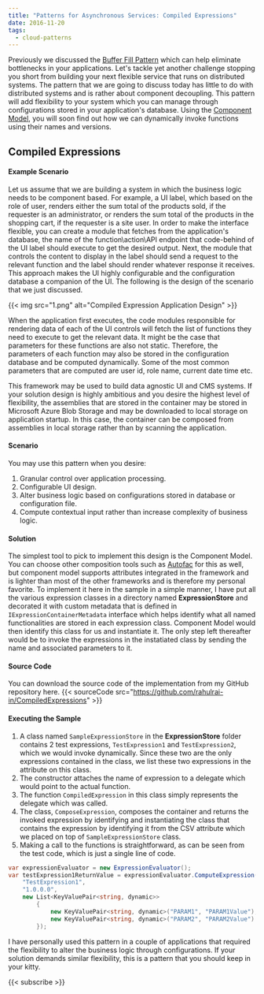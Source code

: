```yaml
---
title: "Patterns for Asynchronous Services: Compiled Expressions"
date: 2016-11-20
tags:
  - cloud-patterns
---
```


Previously we discussed the [Buffer Fill Pattern](/post/Patterns-for-Asynchronous-Services-Buffer-Fill-Pattern/) which can help eliminate bottlenecks in your applications. Let's tackle yet another challenge stopping you short from building your next flexible service that runs on distributed systems. The pattern that we are going to discuss today has little to do with distributed systems and is rather about component decoupling. This pattern will add flexibility to your system which you can manage through configurations stored in your application's database. Using the [Component Model](<https://msdn.microsoft.com/en-us/library/system.componentmodel(v=vs.110).aspx>), you will soon find out how we can dynamically invoke functions using their names and versions.

## Compiled Expressions

#### Example Scenario

Let us assume that we are building a system in which the business logic needs to be component based. For example, a UI label, which based on the role of user, renders either the sum total of the products sold, if the requester is an administrator, or renders the sum total of the products in the shopping cart, if the requester is a site user. In order to make the interface flexible, you can create a module that fetches from the application's database, the name of the function\action\API endpoint that code-behind of the UI label should execute to get the desired output. Next, the module that controls the content to display in the label should send a request to the relevant function and the label should render whatever response it receives. This approach makes the UI highly configurable and the configuration database a companion of the UI. The following is the design of the scenario that we just discussed.

{{< img src="1.png" alt="Compiled Expression Application Design" >}}

When the application first executes, the code modules responsible for rendering data of each of the UI controls will fetch the list of functions they need to execute to get the relevant data. It might be the case that parameters for these functions are also not static. Therefore, the parameters of each function may also be stored in the configuration database and be computed dynamically. Some of the most common parameters that are computed are user id, role name, current date time etc.

This framework may be used to build data agnostic UI and CMS systems. If your solution design is highly ambitious and you desire the highest level of flexibility, the assemblies that are stored in the container may be stored in Microsoft Azure Blob Storage and may be downloaded to local storage on application startup. In this case, the container can be composed from assemblies in local storage rather than by scanning the application.

#### Scenario

You may use this pattern when you desire:

1. Granular control over application processing.
2. Configurable UI design.
3. Alter business logic based on configurations stored in database or configuration file.
4. Compute contextual input rather than increase complexity of business logic.

#### Solution

The simplest tool to pick to implement this design is the Component Model. You can choose other composition tools such as [Autofac](https://autofac.org/) for this as well, but component model supports attributes integrated in the framework and is lighter than most of the other frameworks and is therefore my personal favorite. To implement it here in the sample in a simple manner, I have put all the various expression classes in a directory named **ExpressionStore** and decorated it with custom metadata that is defined in `IExpressionContainerMetadata` interface which helps identify what all named functionalities are stored in each expression class. Component Model would then identify this class for us and instantiate it. The only step left thereafter would be to invoke the expressions in the instatiated class by sending the name and associated parameters to it.

#### Source Code

You can download the source code of the implementation from my GitHub repository here.
{{< sourceCode src="https://github.com/rahulrai-in/CompiledExpressions" >}}

#### Executing the Sample

1. A class named `SampleExpressionStore` in the **ExpressionStore** folder contains 2 test expressions, `TestExpression1` and `TestExpression2`, which we would invoke dynamically. Since these two are the only expressions contained in the class, we list these two expressions in the attribute on this class.
2. The constructor attaches the name of expression to a delegate which would point to the actual function.
3. The function `CompiledExpression` in this class simply represents the delegate which was called.
4. The class, `ComposeExpression`, composes the container and returns the invoked expression by identifying and instantiating the class that contains the expression by identifying it from the CSV attribute which we placed on top of `SampleExpressionStore` class.
5. Making a call to the functions is straightforward, as can be seen from the test code, which is just a single line of code.

```CS
var expressionEvaluator = new ExpressionEvaluator();
var testExpression1ReturnValue = expressionEvaluator.ComputeExpression(
    "TestExpression1",
    "1.0.0.0",
    new List<KeyValuePair<string, dynamic>>
        {
            new KeyValuePair<string, dynamic>("PARAM1", "PARAM1Value"),
            new KeyValuePair<string, dynamic>("PARAM2", "PARAM2Value")
        });
```

I have personally used this pattern in a couple of applications that required the flexibility to alter the business logic through configurations. If your solution demands similar flexibility, this is a pattern that you should keep in your kitty.

{{< subscribe >}}
